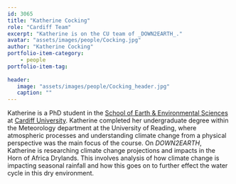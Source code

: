 ```yaml
---
id: 3065
title: "Katherine Cocking"
role: "Cardiff Team"
excerpt: "Katherine is on the CU team of _DOWN2EARTH_."
avatar: "assets/images/people/Cocking.jpg"
author: "Katherine Cocking"
portfolio-item-category:
    - people
portfolio-item-tag:
    
header:
   image: "assets/images/people/Cocking_header.jpg"
   caption: ""
---
```


Katherine is a PhD student in the [School of Earth & Environmental Sciences](https://www.cardiff.ac.uk/earth-environmental-sciences) at [Cardiff University](https://www.cardiff.ac.uk). Katherine completed her undergraduate degree within the Meteorology department at the University of Reading, where atmospheric processes and understanding climate change from a physical perspective was the main focus of the course.  On _DOWN2EARTH_, Katherine is researching climate change projections and impacts in the Horn of Africa Drylands. This involves analysis of how climate change is impacting seasonal rainfall and how this goes on to further effect the water cycle in this dry environment. 